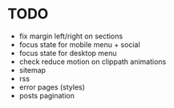 # TODO

* fix margin left/right on sections
* focus state for mobile menu + social
* focus state for desktop menu
* check reduce motion on clippath animations
* sitemap
* rss
* error pages (styles)
* posts pagination
